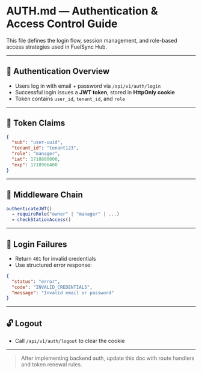 # AUTH.md — Authentication & Access Control Guide

This file defines the login flow, session management, and role-based access strategies used in FuelSync Hub.

---

## 🔐 Authentication Overview

* Users log in with email + password via `/api/v1/auth/login`
* Successful login issues a **JWT token**, stored in **HttpOnly cookie**
* Token contains `user_id`, `tenant_id`, and `role`

---

## 🧪 Token Claims

```json
{
  "sub": "user-uuid",
  "tenant_id": "tenant123",
  "role": "manager",
  "iat": 1718880000,
  "exp": 1718966400
}
```

---

## 🧱 Middleware Chain

```ts
authenticateJWT()
  → requireRole("owner" | "manager" | ...)
  → checkStationAccess()
```

---

## 🚫 Login Failures

* Return `401` for invalid credentials
* Use structured error response:

```json
{
  "status": "error",
  "code": "INVALID_CREDENTIALS",
  "message": "Invalid email or password"
}
```

---

## 🔓 Logout

* Call `/api/v1/auth/logout` to clear the cookie

---

> After implementing backend auth, update this doc with route handlers and token renewal rules.
